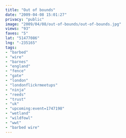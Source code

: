 ```yaml
---
title: "Out of bounds"
date: "2009-04-08 15:01:27"
privacy: "public"
image: "2009/04/08/out-of-bounds/out-of-bounds.jpg"
views: "93"
faves: "5"
lat: "51477086"
lng: "-235165"
tags:
- "barbed"
- "wire"
- "barnes"
- "england"
- "fence"
- "gate"
- "london"
- "londonflickrmeetups"
- "ninja"
- "reeds"
- "trust"
- "uk"
- "upcoming:event=1747198"
- "wetland"
- "wildfowl"
- "wwt"
- "barbed wire"
---
```

<a href="/photos/2009/04/08/out-of-bounds"></a>
